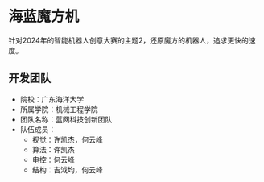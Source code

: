 # 海蓝魔方机
针对2024年的智能机器人创意大赛的主题2，还原魔方的机器人，追求更快的速度。

## 开发团队
 - 院校：广东海洋大学
 - 所属学院：机械工程学院
 - 团队名称：蓝网科技创新团队
 - 队伍成员：
    - 视觉：许凯杰，何云峰
    - 算法：许凯杰
    - 电控：何云峰
    - 结构：吉泧均，何云峰